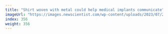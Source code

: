 ```yaml
---
title: "Shirt woven with metal could help medical implants communicate"
imageUrl: "https://images.newscientist.com/wp-content/uploads/2023/07/26145954/SEI_165498222.jpg?width=788"
index: 356
weight: 356
---
```

